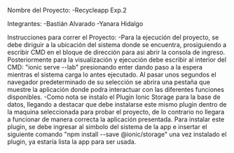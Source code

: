 Nombre del Proyecto:
	-Recycleapp Exp.2

Integrantes:
	-Bastián Alvarado
	-Yanara Hidalgo

Instrucciones para correr el Proyecto: 
	-Para la ejecución del proyecto, se debe diriguir a la ubicación del sistema donde se encuentra, prosiguiendo
	a escribir CMD en el bloque de dirección para asi abrir la consola de ingreso.
	Posteriormente para la visualización y ejecución debe escribir al interior del CMD: "ionic serve --lab"
	presionando enter dando paso a la espera mientras el sistema carga lo antes ejecutado.
	Al pasar unos segundos el navegador predeterminado de su selección se abrira una pestaña que muestre la 
	aplicación donde podra interactuar con las diferentes funciones disponibles.
	-Como nota se instalo el Plugin Ionic Storage para la base de datos, llegando a destacar que debe instalarse
	este mismo plugin dentro de la maquina seleccionada para probar el proyecto, de lo contrario no llegara a
	funcionar de manera correcta la aplicación presentada. Para instalar este plugin, se debe ingresar al simbolo del sistema de la app
  e insertar el siguiente comando "npm install --save @ionic/storage" una vez instalado el plugin, ya estaría lista la app para ser usada.
